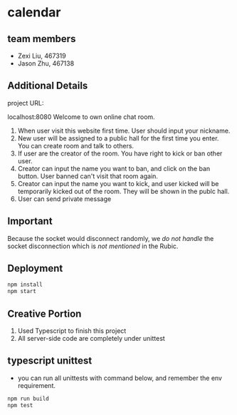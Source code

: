 # calendar

## team members

* Zexi Liu, 467319
* Jason Zhu, 467138

## Additional Details

project URL:

localhost:8080
Welcome to own online chat room.
 
 1. When user visit this website first time. User should input your nickname.
 2. New user will be assigned to a public hall for the first time you enter. You can create room and talk to others.
 3. If user are the creator of the room. You have right to kick or ban other user.
 4. Creator can input the name you want to ban, and click on the ban button. User banned can't visit that room again.
 5. Creator can input the name you want to kick, and user kicked will be temporarily kicked out of the room. They will be shown in the publc hall.
 6. User can send private message
 
## Important
 Because the socket would disconnect randomly, we *do not handle* the socket disconnection which is *not mentioned* in the Rubic.

## Deployment
```bash
npm install
npm start
```
## Creative Portion

1. Used Typescript to finish this project
2. All server-side code are completely under unittest

## typescript unittest
* you can run all unittests with command below, and remember the env requirement.
```bash
npm run build
npm test
```
